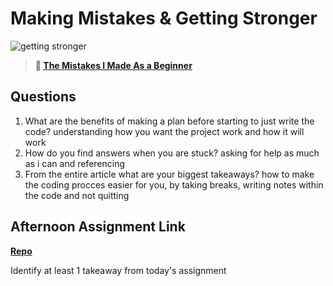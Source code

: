 # Making Mistakes & Getting Stronger

![getting stronger](https://bcw.blob.core.windows.net/public/img/lesson-images/js-bootcamp-logo.jpg)

> **📖 [The Mistakes I Made As a Beginner](https://codeworksacademy.com/fs-student-guide/resources/wk2/06-Coding-Mistakes)**

## Questions

1. What are the benefits of making a plan before starting to just write the code?
understanding how you want the project work and how it will work
2. How do you find answers when you are stuck?
asking for help as much as i can and referencing 
3. From the entire article what are your biggest takeaways?
how to make the coding procces easier for you, by taking breaks, writing notes within the code and not quitting
## Afternoon Assignment Link

**[Repo](https://github.com/moathabdulrazak/<ASSIGNMENT_REPO>)**

Identify at least 1 takeaway from today's assignment

